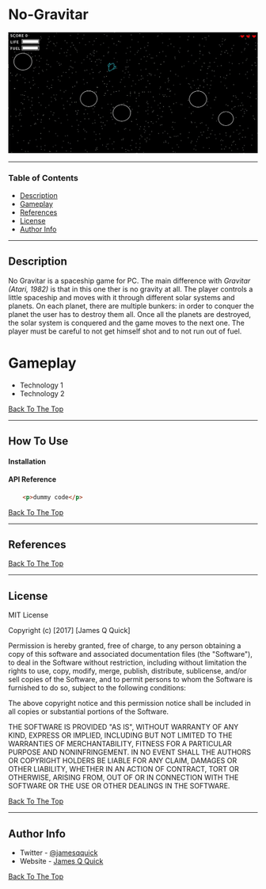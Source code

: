 # No-Gravitar

![](images/background.jpg)

---

### Table of Contents

- [Description](#description)
- [Gameplay](#gameplay)
- [References](#references)
- [License](#license)
- [Author Info](#author-info)

---

## Description

No Gravitar is a spaceship game for PC. The main difference with *Gravitar (Atari, 1982)* is that in this one ther is no gravity at all. 
The player controls a little spaceship and moves with it through different solar systems and planets. On each planet, there are multiple bunkers: in order to conquer the planet the user has to destroy them all. Once all the planets are destroyed, the solar system is conquered and the game moves to the next one.
The player must be careful to not get himself shot and to not run out of fuel.   

# Gameplay

- Technology 1
- Technology 2

[Back To The Top](#No-Gravitar)

---

## How To Use

#### Installation



#### API Reference

```html
    <p>dummy code</p>
```
[Back To The Top](#read-me-template)

---

## References
[Back To The Top](#read-me-template)

---

## License

MIT License

Copyright (c) [2017] [James Q Quick]

Permission is hereby granted, free of charge, to any person obtaining a copy
of this software and associated documentation files (the "Software"), to deal
in the Software without restriction, including without limitation the rights
to use, copy, modify, merge, publish, distribute, sublicense, and/or sell
copies of the Software, and to permit persons to whom the Software is
furnished to do so, subject to the following conditions:

The above copyright notice and this permission notice shall be included in all
copies or substantial portions of the Software.

THE SOFTWARE IS PROVIDED "AS IS", WITHOUT WARRANTY OF ANY KIND, EXPRESS OR
IMPLIED, INCLUDING BUT NOT LIMITED TO THE WARRANTIES OF MERCHANTABILITY,
FITNESS FOR A PARTICULAR PURPOSE AND NONINFRINGEMENT. IN NO EVENT SHALL THE
AUTHORS OR COPYRIGHT HOLDERS BE LIABLE FOR ANY CLAIM, DAMAGES OR OTHER
LIABILITY, WHETHER IN AN ACTION OF CONTRACT, TORT OR OTHERWISE, ARISING FROM,
OUT OF OR IN CONNECTION WITH THE SOFTWARE OR THE USE OR OTHER DEALINGS IN THE
SOFTWARE.

[Back To The Top](#read-me-template)

---

## Author Info

- Twitter - [@jamesqquick](https://twitter.com/jamesqquick)
- Website - [James Q Quick](https://jamesqquick.com)

[Back To The Top](#read-me-template)
